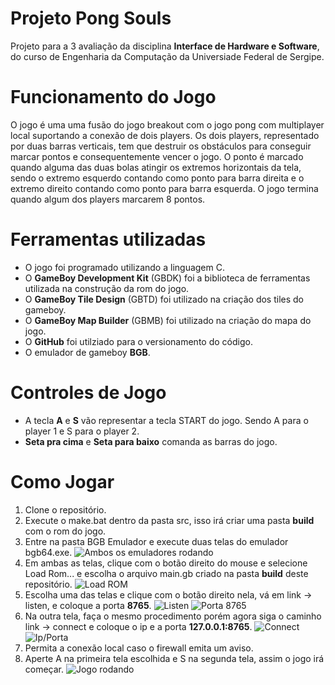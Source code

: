 # Projeto Pong Souls

Projeto para a 3 avaliação da disciplina **Interface de Hardware e Software**, do curso de Engenharia da Computação da Universiade Federal de Sergipe.

# Funcionamento do Jogo

O jogo é uma uma fusão do jogo breakout com o jogo pong com multiplayer local suportando a conexão de dois players. 
Os dois players, representado por duas barras verticais, tem que destruir os obstáculos para conseguir marcar pontos e consequentemente vencer o jogo. O ponto é marcado quando alguma das duas bolas atingir os extremos horizontais da tela, sendo o extremo esquerdo contando como ponto para barra direita e o extremo direito contando como ponto para barra esquerda.
O jogo termina quando algum dos players marcarem 8 pontos.

# Ferramentas utilizadas

- O jogo foi programado utilizando a linguagem C.
- O **GameBoy Development Kit** (GBDK) foi a biblioteca de ferramentas utilizada na construção da rom do jogo.
- O **GameBoy Tile Design** (GBTD) foi utilizado na criação dos tiles do gameboy.
- O **GameBoy Map Builder** (GBMB) foi utilizado na criação do mapa do jogo.
- O **GitHub** foi utilziado para o versionamento do código.
- O emulador de gameboy **BGB**.

# Controles de Jogo

- A tecla **A** e **S** vão representar a tecla START do jogo. Sendo A para o player 1 e S para o player 2.
- **Seta pra cima** e **Seta para baixo** comanda as barras do jogo.

# Como Jogar

1. Clone o repositório.
2. Execute o make.bat dentro da pasta src, isso irá criar uma pasta **build** com o rom do jogo.
3. Entre na pasta BGB Emulador e execute duas telas do emulador bgb64.exe.                                                                                                        ![Ambos os emuladores rodando](https://i.imgur.com/4g02LHY.png)
4. Em ambas as telas, clique com o botão direito do mouse e selecione Load Rom... e escolha o arquivo main.gb criado na pasta **build** deste repositório.                        ![Load ROM](https://i.imgur.com/FoSFOon.png)                       
5. Escolha uma das telas e clique com o botão direito nela, vá em link -> listen, e coloque a porta **8765**.                                                                      ![Listen](https://i.imgur.com/OH638vg.png)                                                                                                                                      ![Porta 8765](https://imgur.com/sQD9Ykj.png) 
6. Na outra tela, faça o mesmo procedimento porém agora siga o caminho link -> connect e coloque o ip e a porta **127.0.0.1:8765**.                                                ![Connect](https://imgur.com/Qj5fgnR.png)                                                                                                                                        ![Ip/Porta](https://imgur.com/gvbz84K.png)                                              
7. Permita a conexão local caso o firewall emita um aviso.
8. Aperte A na primeira tela escolhida e S na segunda tela, assim o jogo irá começar.                                                                                            ![Jogo rodando](https://imgur.com/mcH2Q9l.png)
